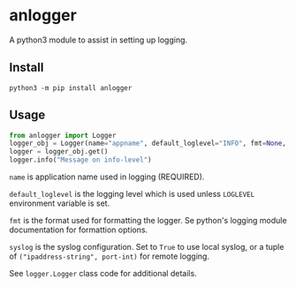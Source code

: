 # anlogger

A python3 module to assist in setting up logging.

## Install

```shell
python3 -m pip install anlogger
```

## Usage

```python
from anlogger import Logger
logger_obj = Logger(name="appname", default_loglevel="INFO", fmt=None, syslog=None)
logger = logger_obj.get()
logger.info("Message on info-level")
```

`name` is application name used in logging (REQUIRED).

`default_loglevel` is the logging level which is used unless `LOGLEVEL` environment variable is set.

`fmt` is the format used for formatting the logger. Se python's logging module documentation for formattion options.

`syslog` is the syslog configuration. Set to `True` to use local syslog, or a tuple of `("ipaddress-string", port-int)` for remote logging.

See `logger.Logger` class code for additional details.

